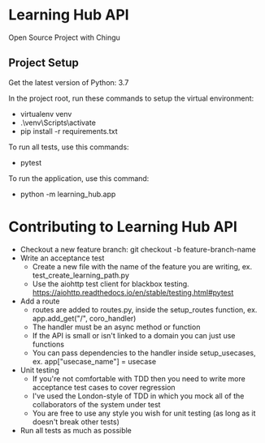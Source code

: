 # Learning Hub API

Open Source Project with Chingu

Project Setup
-------------
Get the latest version of Python: 3.7

In the project root, run these commands to setup the virtual environment:

- virtualenv venv
- .\venv\Scripts\activate
- pip install -r requirements.txt

To run all tests, use this commands:
- pytest 

To run the application, use this command:
- python -m learning_hub.app

# Contributing to Learning Hub API
- Checkout a new feature branch: git checkout -b feature-branch-name
- Write an acceptance test
  - Create a new file with the name of the feature you are writing, ex. test_create_learning_path.py
  - Use the aiohttp test client for blackbox testing. https://aiohttp.readthedocs.io/en/stable/testing.html#pytest
- Add a route
  - routes are added to routes.py, inside the setup_routes function, ex. app.add_get("/", coro_handler)
  - The handler must be an async method or function
  - If the API is small or isn't linked to a domain you can just use functions
  - You can pass dependencies to the handler inside setup_usecases, ex. app["usecase_name"] = usecase
- Unit testing
  - If you're not comfortable with TDD then you need to write more acceptance test cases to cover regression
  - I've used the London-style of TDD in which you mock all of the collaborators of the system under test
  - You are free to use any style you wish for unit testing (as long as it doesn't break other tests)
- Run all tests as much as possible

  
